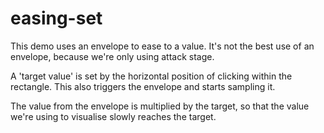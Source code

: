 # easing-set

This demo uses an envelope to ease to a value. It's not the best use of an envelope, because we're only using attack stage.

A 'target value' is set by the horizontal position of clicking within the rectangle. This also triggers the envelope and starts sampling it.

The value from the envelope is multiplied by the target, so that the value we're using to visualise slowly reaches the target. 